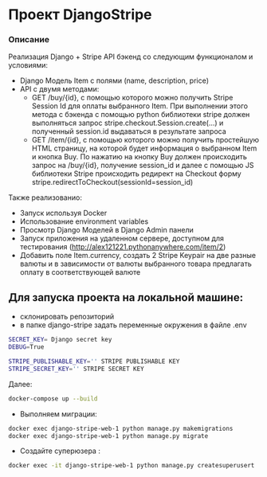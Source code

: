 # Проект DjangoStripe
### Описание
Реализация Django + Stripe API бэкенд со следующим функционалом и условиями:
- Django Модель Item с полями (name, description, price) 
- API с двумя методами:
  - GET /buy/{id}, c помощью которого можно получить Stripe Session Id для оплаты выбранного Item. При выполнении этого метода c бэкенда с помощью python библиотеки stripe должен выполняться запрос stripe.checkout.Session.create(...) и полученный session.id выдаваться в результате запроса
  - GET /item/{id}, c помощью которого можно получить простейшую HTML страницу, на которой будет информация о выбранном Item и кнопка Buy. По нажатию на кнопку Buy должен происходить запрос на /buy/{id}, получение session_id и далее  с помощью JS библиотеки Stripe происходить редирект на Checkout форму stripe.redirectToCheckout(sessionId=session_id)

Также реализованио:
  - Запуск используя Docker
  - Использование environment variables
  - Просмотр Django Моделей в Django Admin панели
  - Запуск приложения на удаленном сервере, доступном для тестирования (http://alex121221.pythonanywhere.com/item/2)
  - Добавить поле Item.currency, создать 2 Stripe Keypair на две разные валюты и в зависимости от валюты выбранного товара предлагать оплату в соответствующей валюте

## Для запуска проекта на локальной машине:
- склонировать репозиторий
- в папке django-stripe задать переменные окружения в файле .env

```bash
SECRET_KEY= Django secret key
DEBUG=True

STRIPE_PUBLISHABLE_KEY='' STRIPE PUBLISHABLE KEY
STRIPE_SECRET_KEY='' STRIPE SECRET KEY
```
Далее:
```bash
docker-compose up --build
```
- Выполняем миграции:
```bash
docker exec django-stripe-web-1 python manage.py makemigrations
docker exec django-stripe-web-1 python manage.py migrate
```
- Создайте суперюзера :
```bash
docker exec -it django-stripe-web-1 python manage.py createsuperusert
```

  
